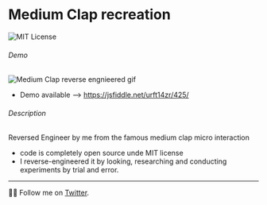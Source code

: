 # Medium Clap recreation

![MIT License](https://badgen.net/badge/license/MIT/blue "MIT License")

###### Demo
![Medium Clap reverse engnieered gif](https://media.giphy.com/media/vlIRUOU5a6oboTAeV4/giphy.gif)

* Demo available --> https://jsfiddle.net/urft14zr/425/

###### Description

Reversed Engineer by me from the famous medium clap micro interaction 
* code is completely open source unde MIT license
* I reverse-engineered it by looking, researching and conducting experiments by trial and error.

---
👨‍💻 Follow me on [Twitter](https://twitter.com/jodoron).
